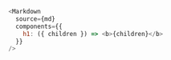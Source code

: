 ```javascript
<Markdown
  source={md}
  components={{
    h1: ({ children }) => <b>{children}</b>
  }}
/>
```